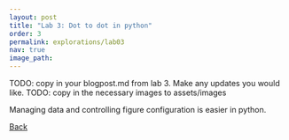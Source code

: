 ```yaml
---
layout: post
title: "Lab 3: Dot to dot in python"
order: 3
permalink: explorations/lab03
nav: true
image_path: 
---
```


TODO: copy in your blogpost.md from lab 3. Make any updates you would like.
TODO: copy in the necessary images to assets/images

Managing data and controlling figure configuration is easier in python.

[Back](:site/explorations/)
